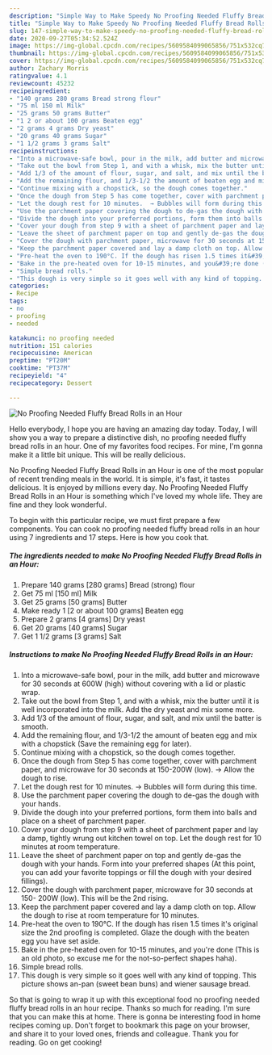 ```yaml
---
description: "Simple Way to Make Speedy No Proofing Needed Fluffy Bread Rolls in an Hour"
title: "Simple Way to Make Speedy No Proofing Needed Fluffy Bread Rolls in an Hour"
slug: 147-simple-way-to-make-speedy-no-proofing-needed-fluffy-bread-rolls-in-an-hour
date: 2020-09-27T05:34:52.524Z
image: https://img-global.cpcdn.com/recipes/5609584099065856/751x532cq70/no-proofing-needed-fluffy-bread-rolls-in-an-hour-recipe-main-photo.jpg
thumbnail: https://img-global.cpcdn.com/recipes/5609584099065856/751x532cq70/no-proofing-needed-fluffy-bread-rolls-in-an-hour-recipe-main-photo.jpg
cover: https://img-global.cpcdn.com/recipes/5609584099065856/751x532cq70/no-proofing-needed-fluffy-bread-rolls-in-an-hour-recipe-main-photo.jpg
author: Zachary Morris
ratingvalue: 4.1
reviewcount: 45232
recipeingredient:
- "140 grams 280 grams Bread strong flour"
- "75 ml 150 ml Milk"
- "25 grams 50 grams Butter"
- "1 2 or about 100 grams Beaten egg"
- "2 grams 4 grams Dry yeast"
- "20 grams 40 grams Sugar"
- "1 1/2 grams 3 grams Salt"
recipeinstructions:
- "Into a microwave-safe bowl, pour in the milk, add butter and microwave for 30 seconds at 600W (high) without covering with a lid or plastic wrap."
- "Take out the bowl from Step 1, and with a whisk, mix the butter until it is well incorporated into the milk.  Add the dry yeast and mix some more."
- "Add 1/3 of the amount of flour, sugar, and salt, and mix until the batter is smooth."
- "Add the remaining flour, and 1/3-1/2 the amount of beaten egg and mix with a chopstick (Save the remaining egg for later)."
- "Continue mixing with a chopstick, so the dough comes together."
- "Once the dough from Step 5 has come together, cover with parchment paper, and microwave for 30 seconds at 150-200W (low). → Allow the dough to rise."
- "Let the dough rest for 10 minutes.  → Bubbles will form during this time."
- "Use the parchment paper covering the dough to de-gas the dough with your hands."
- "Divide the dough into your preferred portions, form them into balls and place on a sheet of parchment paper."
- "Cover your dough from step 9 with a sheet of parchment paper and lay a damp, tightly wrung out kitchen towel on top.  Let the dough rest for 10 minutes at room temperature."
- "Leave the sheet of parchment paper on top and gently de-gas the dough with your hands. Form into your preferred shapes (At this point, you can add your favorite toppings or fill the dough with your desired fillings)."
- "Cover the dough with parchment paper, microwave for 30 seconds at 150- 200W (low).  This will be the 2nd rising."
- "Keep the parchment paper covered and lay a damp cloth on top. Allow the dough to rise at room temperature for 10 minutes."
- "Pre-heat the oven to 190°C. If the dough has risen 1.5 times it&#39;s original size the 2nd proofing is completed. Glaze the dough with the beaten egg you have set aside."
- "Bake in the pre-heated oven for 10-15 minutes, and you&#39;re done (This is an old photo, so excuse me for the not-so-perfect shapes haha)."
- "Simple bread rolls."
- "This dough is very simple so it goes well with any kind of topping. This picture shows an-pan (sweet bean buns) and wiener sausage bread."
categories:
- Recipe
tags:
- no
- proofing
- needed

katakunci: no proofing needed 
nutrition: 151 calories
recipecuisine: American
preptime: "PT20M"
cooktime: "PT37M"
recipeyield: "4"
recipecategory: Dessert

---
```



![No Proofing Needed Fluffy Bread Rolls in an Hour](https://img-global.cpcdn.com/recipes/5609584099065856/751x532cq70/no-proofing-needed-fluffy-bread-rolls-in-an-hour-recipe-main-photo.jpg)

Hello everybody, I hope you are having an amazing day today. Today, I will show you a way to prepare a distinctive dish, no proofing needed fluffy bread rolls in an hour. One of my favorites food recipes. For mine, I'm gonna make it a little bit unique. This will be really delicious.

No Proofing Needed Fluffy Bread Rolls in an Hour is one of the most popular of recent trending meals in the world. It is simple, it's fast, it tastes delicious. It is enjoyed by millions every day. No Proofing Needed Fluffy Bread Rolls in an Hour is something which I've loved my whole life. They are fine and they look wonderful.




To begin with this particular recipe, we must first prepare a few components. You can cook no proofing needed fluffy bread rolls in an hour using 7 ingredients and 17 steps. Here is how you cook that.

<!--inarticleads1-->

##### The ingredients needed to make No Proofing Needed Fluffy Bread Rolls in an Hour:

1. Prepare 140 grams [280 grams] Bread (strong) flour
1. Get 75 ml [150 ml] Milk
1. Get 25 grams [50 grams] Butter
1. Make ready 1 [2 or about 100 grams] Beaten egg
1. Prepare 2 grams [4 grams] Dry yeast
1. Get 20 grams [40 grams] Sugar
1. Get 1 1/2 grams [3 grams] Salt




<!--inarticleads2-->

##### Instructions to make No Proofing Needed Fluffy Bread Rolls in an Hour:

1. Into a microwave-safe bowl, pour in the milk, add butter and microwave for 30 seconds at 600W (high) without covering with a lid or plastic wrap.
1. Take out the bowl from Step 1, and with a whisk, mix the butter until it is well incorporated into the milk.  Add the dry yeast and mix some more.
1. Add 1/3 of the amount of flour, sugar, and salt, and mix until the batter is smooth.
1. Add the remaining flour, and 1/3-1/2 the amount of beaten egg and mix with a chopstick (Save the remaining egg for later).
1. Continue mixing with a chopstick, so the dough comes together.
1. Once the dough from Step 5 has come together, cover with parchment paper, and microwave for 30 seconds at 150-200W (low). → Allow the dough to rise.
1. Let the dough rest for 10 minutes.  → Bubbles will form during this time.
1. Use the parchment paper covering the dough to de-gas the dough with your hands.
1. Divide the dough into your preferred portions, form them into balls and place on a sheet of parchment paper.
1. Cover your dough from step 9 with a sheet of parchment paper and lay a damp, tightly wrung out kitchen towel on top.  Let the dough rest for 10 minutes at room temperature.
1. Leave the sheet of parchment paper on top and gently de-gas the dough with your hands. Form into your preferred shapes (At this point, you can add your favorite toppings or fill the dough with your desired fillings).
1. Cover the dough with parchment paper, microwave for 30 seconds at 150- 200W (low).  This will be the 2nd rising.
1. Keep the parchment paper covered and lay a damp cloth on top. Allow the dough to rise at room temperature for 10 minutes.
1. Pre-heat the oven to 190°C. If the dough has risen 1.5 times it&#39;s original size the 2nd proofing is completed. Glaze the dough with the beaten egg you have set aside.
1. Bake in the pre-heated oven for 10-15 minutes, and you&#39;re done (This is an old photo, so excuse me for the not-so-perfect shapes haha).
1. Simple bread rolls.
1. This dough is very simple so it goes well with any kind of topping. This picture shows an-pan (sweet bean buns) and wiener sausage bread.




So that is going to wrap it up with this exceptional food no proofing needed fluffy bread rolls in an hour recipe. Thanks so much for reading. I'm sure that you can make this at home. There is gonna be interesting food in home recipes coming up. Don't forget to bookmark this page on your browser, and share it to your loved ones, friends and colleague. Thank you for reading. Go on get cooking!
